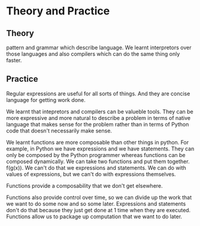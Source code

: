 # Theory and Practice

## Theory

pattern and grammar which describe language.
We learnt interpretors over those languages and also compilers which can do the same thing
only faster.

## Practice

Regular expressions are useful for all sorts of things.
And they are concise language for getting work done.

We learnt that intepretors and compilers can be valueble tools. They can be more expressive and more natural to describe a problem in terms of native language that makes sense for the problem rather than in terms of Python code that doesn't necessarily make sense.

We learnt functions are more composable than other things in python. For example, in Python we have expressions and we have statements. They can only be composed by the Python programmer whereas functions can be composed dynamically. We can take two functions and put them together. f(g(x)). We can't do that we expressions and statements. We can do with values of expressions, but we can't do with expressions themselves.

Functions provide a composability that we don't get elsewhere.

Functions also provide control over time, so we can divide up the work that we want to do some now and so some later. Expressions and statements don't do that because they just get done at 1 time when they are executed. Functions allow us to package up computation that we want to do later.